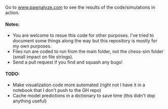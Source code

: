 Go to www.pawnalyze.com to see the results of the code/simulations in action.

#### Notes:
- You are welcome to resue this code for other purposes. I've tried to document some things along the way but this repository is mostly for my own purposes.
- Files run are coded to run from the main folder, not the chess-sim folder (small impact on file strings).
- Send a pull request if you find and squash any bugs!

#### TODO:
- Make visualization code more automated (right not I have it in a notebook that I don't push to the GH repo)
- Cache model predictions in a dictionary to save time (this didn't dop anything useful)